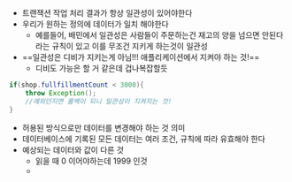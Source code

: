 - 트랜잭션 작업 처리 결과가 항상 일관성이 있어야한다
- 우리가 원하는 정의에 데이터가 일치 해야한다
	- 예를들어, 배민에서 일관성은 사람들이 주문하는건 재고의 양을 넘으면 안된다라는 규칙이 있고 이를 무조건 지키게 하는것이 일관성
- ==일관성은 디비가 지키는게 아님!!! 애플리케이션에서 지켜야 하는 것!==
	- 디비도 가능은 할 거 같은데 겁나복잡할듯
```java
if(shop.fullfillmentCount < 3000){
	throw Exception();
	//예외던지면 롤백이 되니 일관성이 지켜지는 것!
}
```
- 허용된 방식으로만 데이터를 변경해야 하는 것 의미
- 데이터베이스에 기록된 모든 데이터는 여러 조건, 규칙에 따라 유효해야 한다
- 예상되는 데이터와 값이 다른 것
	- 읽을 때 0 이어야하는데 1999 인것
	- 